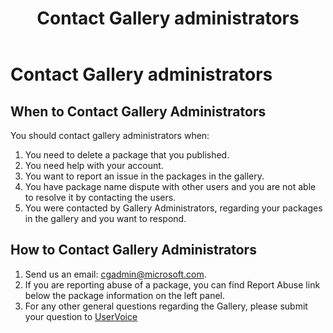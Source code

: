 ﻿---
ms.date:  06/12/2017
contributor:  JKeithB
keywords:  gallery,powershell,cmdlet,psgallery
title:  Contact Gallery administrators
---
# Contact Gallery administrators

## When to Contact Gallery Administrators

You should contact gallery administrators when:

1. You need to delete a package that you published.
2. You need help with your account.
3. You want to report an issue in the packages in the gallery.
4. You have package name dispute with other users and you are not able to resolve it by contacting
   the users.
5. You were contacted by Gallery Administrators, regarding your packages in the gallery and you want
   to respond.

## How to Contact Gallery Administrators

1. Send us an email: cgadmin@microsoft.com.
2. If you are reporting abuse of a package, you can find Report Abuse link below the package information
   on the left panel.
3. For any other general questions regarding the Gallery, please submit your question to
   [UserVoice](http://windowsserver.uservoice.com/forums/301869-powershell)
